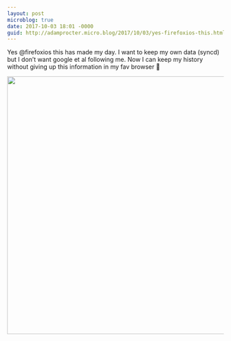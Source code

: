 ```yaml
---
layout: post
microblog: true
date: 2017-10-03 18:01 -0000
guid: http://adamprocter.micro.blog/2017/10/03/yes-firefoxios-this.html
---
```

Yes @firefoxios this has made my day. I want to keep my own data (syncd) but I don’t want google et al following me. Now I can keep my history without giving up this information in my fav browser 🦄

<img src="http://discursive.adamprocter.co.uk/uploads/2017/b57cc14337.jpg" width="600" height="600" />
